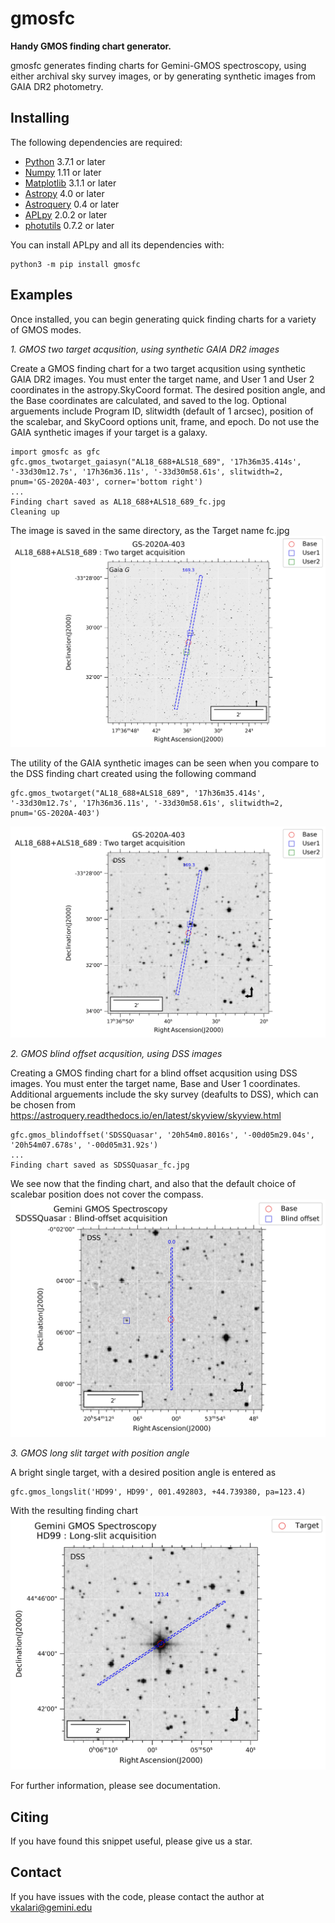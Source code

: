 gmosfc
==========

**Handy GMOS finding chart generator.**

gmosfc generates finding charts for Gemini-GMOS spectroscopy, using either archival sky survey images, or by generating synthetic images from GAIA DR2 photometry. 


Installing
----------

The following dependencies are required:

* [Python](https://www.python.org/download/releases/3.0/) 3.7.1 or later
* [Numpy](http://www.numpy.org) 1.11 or later
* [Matplotlib](http://www.matplotlib.org) 3.1.1 or later
* [Astropy](http://www.astropy.org) 4.0 or later
* [Astroquery](https://astroquery.readthedocs.io/en/latest/) 0.4 or later
* [APLpy](https://aplpy.github.io/) 2.0.2 or later
* [photutils](https://photutils.readthedocs.io/en/stable/) 0.7.2 or later

You can install APLpy and all its dependencies with:

    python3 -m pip install gmosfc
    


Examples
----------

Once installed, you can begin generating quick finding charts for a variety of GMOS modes.


*1. GMOS two target acqusition, using synthetic GAIA DR2 images*

Create a GMOS finding chart for a two target acqusition using synthetic GAIA DR2 images. You must enter the target name, and User 1 and User 2 coordinates in the astropy.SkyCoord format. The desired position angle, and the Base coordinates are calculated, and saved to the log.
Optional arguements include  Program ID, slitwidth (default of 1 arcsec), position of the scalebar, and SkyCoord options unit, frame, and epoch. Do not use the GAIA synthetic images if your target is a galaxy. 

    import gmosfc as gfc
    gfc.gmos_twotarget_gaiasyn("AL18_688+ALS18_689", '17h36m35.414s', '-33d30m12.7s', '17h36m36.11s', '-33d30m58.61s', slitwidth=2, pnum='GS-2020A-403', corner='bottom right')     
    ...
    Finding chart saved as AL18_688+ALS18_689_fc.jpg
    Cleaning up
    
The image is saved in the same directory, as the Target name fc.jpg    
![Image of ALS](https://github.com/astroquackers/gmosfc/blob/master/AL18_688%2BALS18_689_fc.jpg)

The utility of the GAIA synthetic images can be seen when you compare to the DSS finding chart created using the following command

    gfc.gmos_twotarget("AL18_688+ALS18_689", '17h36m35.414s', '-33d30m12.7s', '17h36m36.11s', '-33d30m58.61s', slitwidth=2, pnum='GS-2020A-403')
    
![Image of ALS](https://github.com/astroquackers/gmosfc/blob/master/AL18_688%2BALS18_689_dss.jpg)




*2. GMOS blind offset acqusition, using DSS images*

Creating a GMOS finding chart for a blind offset acqusition using DSS images. You must enter the target name, Base and User 1 coordinates. Additional arguements include the sky survey (deafults to DSS), which can be chosen from https://astroquery.readthedocs.io/en/latest/skyview/skyview.html  

    gfc.gmos_blindoffset('SDSSQuasar', '20h54m0.8016s', '-00d05m29.04s', '20h54m07.678s', '-00d05m31.92s')
    ...
    Finding chart saved as SDSSQuasar_fc.jpg    

We see now that the finding chart, and also that the default choice of scalebar position does not cover the compass.
![Image of quasar](https://github.com/astroquackers/gmosfc/blob/master/SDSSQuasar_fc.jpg)


*3. GMOS long slit target with position angle*

A bright single target, with a desired position angle is entered as
    
    gfc.gmos_longslit('HD99', HD99', 001.492803, +44.739380, pa=123.4)
    
With the resulting finding chart
![HD99](https://github.com/astroquackers/gmosfc/blob/master/HD99_fc.jpg)
    

For further information, please see documentation.     
    
Citing
------

If you have found this snippet useful, please give us a star.


Contact
----------

If you have issues with the code, please contact the author at vkalari@gemini.edu
